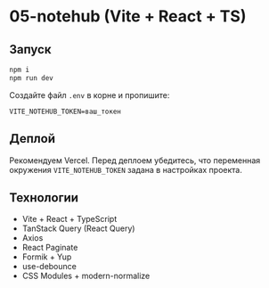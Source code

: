 # 05-notehub (Vite + React + TS)

## Запуск
```bash
npm i
npm run dev
```

Создайте файл `.env` в корне и пропишите:
```
VITE_NOTEHUB_TOKEN=ваш_токен
```

## Деплой
Рекомендуем Vercel. Перед деплоем убедитесь, что переменная окружения `VITE_NOTEHUB_TOKEN` задана в настройках проекта.

## Технологии
- Vite + React + TypeScript
- TanStack Query (React Query)
- Axios
- React Paginate
- Formik + Yup
- use-debounce
- CSS Modules + modern-normalize

